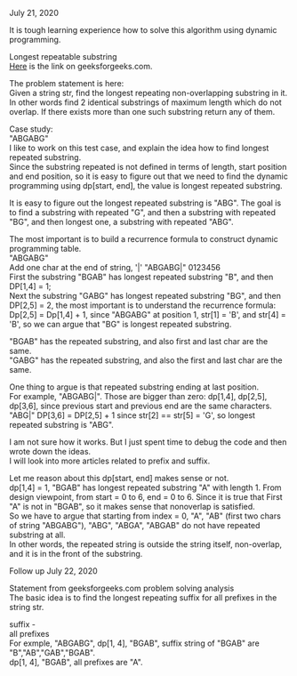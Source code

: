 July 21, 2020<br>

It is tough learning experience how to solve this algorithm using dynamic programming. <br>

Longest repeatable substring<br>
[Here](https://www.geeksforgeeks.org/longest-repeating-and-non-overlapping-substring/) is the link on geeksforgeeks.com. <br>

The problem statement is here:<br>
Given a string str, find the longest repeating non-overlapping substring in it. In other words find 2 identical substrings of maximum length which do not overlap. If there exists more than one such substring return any of them.<br>

Case study: <br>
"ABGABG"<br>
I like to work on this test case, and explain the idea how to find longest repeated substring. <br>
Since the substring repeated is not defined in terms of length, start position and end position, so it is easy to figure out that we need to find the dynamic programming using dp[start, end], the value is longest repeated substring. <br>

It is easy to figure out the longest repeated substring is "ABG". The goal is to find a substring with repeated "G", and then a substring with repeated "BG", and then longest one, a substring with repeated "ABG". <br>

The most important is to build a recurrence formula to construct dynamic programming table. <br>
"ABGABG" <br>
Add one char at the end of string, '|'
"ABGABG|"
 0123456  <br>
First the substring "BGAB" has longest repeated substring "B", and then DP[1,4] = 1; <br>
Next the substring "GABG" has longest repeated substring "BG", and then DP[2,5] = 2, the most important is to understand the recurrence formula: Dp[2,5] = Dp[1,4] + 1, since "ABGABG" at position 1, str[1] = 'B', and str[4] = 'B', so we can argue that "BG" is longest repeated substring. <br>

"BGAB" has the repeated substring, and also first and last char are the same. <br>
"GABG" has the repeated substring, and also the first and last char are the same. <br>

One thing to argue is that repeated substring ending at last position.<br>
For example, "ABGABG|". 
Those are bigger than zero: dp[1,4], dp[2,5], dp[3,6], since previous start and previous end are the same characters. 
"ABG|"
DP[3,6] = DP[2,5] + 1 since str[2] == str[5] = 'G', so longest repeated substring is "ABG".  <br>

I am not sure how it works. But I just spent time to debug the code and then wrote down the ideas. <br>
I will look into more articles related to prefix and suffix. <br>

Let me reason about this dp[start, end] makes sense or not. <br>
dp[1,4] = 1, "BGAB" has longest repeated substring "A" with length 1. From design viewpoint, from start = 0 to 6, end = 0 to 6. Since it is true that First "A" is not in "BGAB", so it makes sense that nonoverlap is satisfied. <br>
So we have to argue that starting from index = 0, "A", "AB" (first two chars of string "ABGABG"), "ABG", "ABGA", "ABGAB" do not have repeated substring at all. <br>
In other words, the repeated string is outside the string itself, non-overlap, and it is in the front of the substring. <br>

Follow up July 22, 2020<br>

Statement from geeksforgeeks.com problem solving analysis<br>
The basic idea is to find the longest repeating suffix for all prefixes in the string str.<br>

suffix - <br>
all prefixes<br>
For exmple, "ABGABG", dp[1, 4], "BGAB", suffix string of "BGAB" are "B","AB","GAB","BGAB". <br>
dp[1, 4], "BGAB", all prefixes are "A". 







